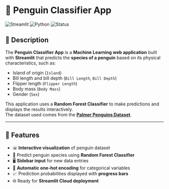 # 🐧 Penguin Classifier App  

![Streamlit](https://img.shields.io/badge/Streamlit-1.0+-FF4B4B?logo=streamlit&logoColor=white)
![Python](https://img.shields.io/badge/Python-3.9+-3776AB?logo=python&logoColor=white)
![Status](https://img.shields.io/badge/Status-Active-brightgreen)

## 📌 Description  
The **Penguin Classifier App** is a **Machine Learning web application** built with **Streamlit** that predicts the **species of a penguin** based on its physical characteristics, such as:
- Island of origin (`Island`)
- Bill length and bill depth (`Bill Length`, `Bill Depth`)
- Flipper length (`Flipper Length`)
- Body mass (`Body Mass`)
- Gender (`Sex`)

This application uses a **Random Forest Classifier** to make predictions and displays the results interactively.  
The dataset used comes from the **[Palmer Penguins Dataset](https://allisonhorst.github.io/palmerpenguins/)**.

---

## 🚀 Features
- 📊 **Interactive visualization** of penguin dataset  
- 🧠 Predict penguin species using **Random Forest Classifier**  
- 🖥️ **Sidebar input** for new data entries  
- 🔄 **Automatic one-hot encoding** for categorical variables  
- 📈 Prediction probabilities displayed with **progress bars**  
- 🌐 Ready for **Streamlit Cloud deployment**  


